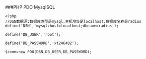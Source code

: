 ###PHP PDO MysqlSQL

    <?php
    //DSN数据源:数据库类型是mysql,主机地址是localhost,数据库名称是radius
    define('DSN','mysql:host=localhost;dbname=radius');
    
    define('DB_USER','root');
    
    define('DB_PASSWORD','xt246402');
    
    $conn=new PDO(DSN,DB_USER,DB_PASSWORD);
